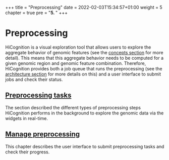 +++
title = "Preprocessing"
date = 2022-02-03T15:34:57+01:00
weight = 5
chapter = true
pre = "<b>5. </b>"
+++

# Preprocessing

HiCognition is a visual exploration tool that allows users to explore the aggregate behavior of genomic features (see the [concepts section](/concepts) for more detail). This means that this aggregate behavior needs to be computed for a given genomic region and genomic feature combination. Therefore, HiCognition provides both a job queue that runs the preprocessing (see the [architecture section](/development/development_info/) for more details on this) and a user interface to submit jobs and check their status. 

## [Preprocessing tasks](/preprocessing/job_types/)
The section described the different types of preprocessing steps HiCognition performs in the background to explore the genomic data via the widgets in real-time.
 
## [Manage preprocessing](/preprocessing/manage_preprocessing/)
This chapter describes the user interface to submit preprocessing tasks and check their progress.